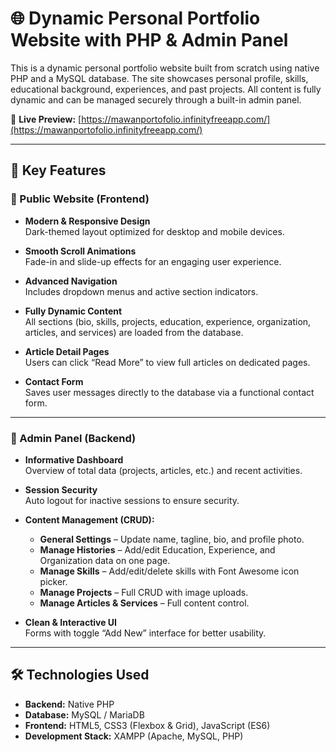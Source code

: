 # 🌐 Dynamic Personal Portfolio Website with PHP & Admin Panel

This is a dynamic personal portfolio website built from scratch using native PHP and a MySQL database. The site showcases personal profile, skills, educational background, experiences, and past projects. All content is fully dynamic and can be managed securely through a built-in admin panel.

🔗 **Live Preview:** [https://mawanportofolio.infinityfreeapp.com/](https://mawanportofolio.infinityfreeapp.com/)

---

## 🌟 Key Features

### 🔎 Public Website (Frontend)
- **Modern & Responsive Design**  
  Dark-themed layout optimized for desktop and mobile devices.

- **Smooth Scroll Animations**  
  Fade-in and slide-up effects for an engaging user experience.

- **Advanced Navigation**  
  Includes dropdown menus and active section indicators.

- **Fully Dynamic Content**  
  All sections (bio, skills, projects, education, experience, organization, articles, and services) are loaded from the database.

- **Article Detail Pages**  
  Users can click “Read More” to view full articles on dedicated pages.

- **Contact Form**  
  Saves user messages directly to the database via a functional contact form.

---

### 🧰 Admin Panel (Backend)
- **Informative Dashboard**  
  Overview of total data (projects, articles, etc.) and recent activities.

- **Session Security**  
  Auto logout for inactive sessions to ensure security.

- **Content Management (CRUD):**
  - **General Settings** – Update name, tagline, bio, and profile photo.
  - **Manage Histories** – Add/edit Education, Experience, and Organization data on one page.
  - **Manage Skills** – Add/edit/delete skills with Font Awesome icon picker.
  - **Manage Projects** – Full CRUD with image uploads.
  - **Manage Articles & Services** – Full content control.

- **Clean & Interactive UI**  
  Forms with toggle “Add New” interface for better usability.

---

## 🛠️ Technologies Used

- **Backend:** Native PHP  
- **Database:** MySQL / MariaDB  
- **Frontend:** HTML5, CSS3 (Flexbox & Grid), JavaScript (ES6)  
- **Development Stack:** XAMPP (Apache, MySQL, PHP)
